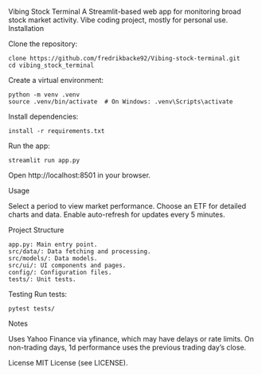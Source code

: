 Vibing Stock Terminal
A Streamlit-based web app for monitoring broad stock market activity. Vibe coding project, mostly for personal use.
Installation

Clone the repository:
```
clone https://github.com/fredrikbacke92/Vibing-stock-terminal.git
cd vibing_stock_terminal
```
Create a virtual environment:
```
python -m venv .venv
source .venv/bin/activate  # On Windows: .venv\Scripts\activate
```
Install dependencies:
```
install -r requirements.txt
```
Run the app:
```
streamlit run app.py
```
Open http://localhost:8501 in your browser.

Usage

Select a period to view market performance.
Choose an ETF for detailed charts and data.
Enable auto-refresh for updates every 5 minutes.

Project Structure
```
app.py: Main entry point.
src/data/: Data fetching and processing.
src/models/: Data models.
src/ui/: UI components and pages.
config/: Configuration files.
tests/: Unit tests.
```
Testing
Run tests:
```
pytest tests/
```
Notes

Uses Yahoo Finance via yfinance, which may have delays or rate limits.
On non-trading days, 1d performance uses the previous trading day’s close.

License
MIT License (see LICENSE).